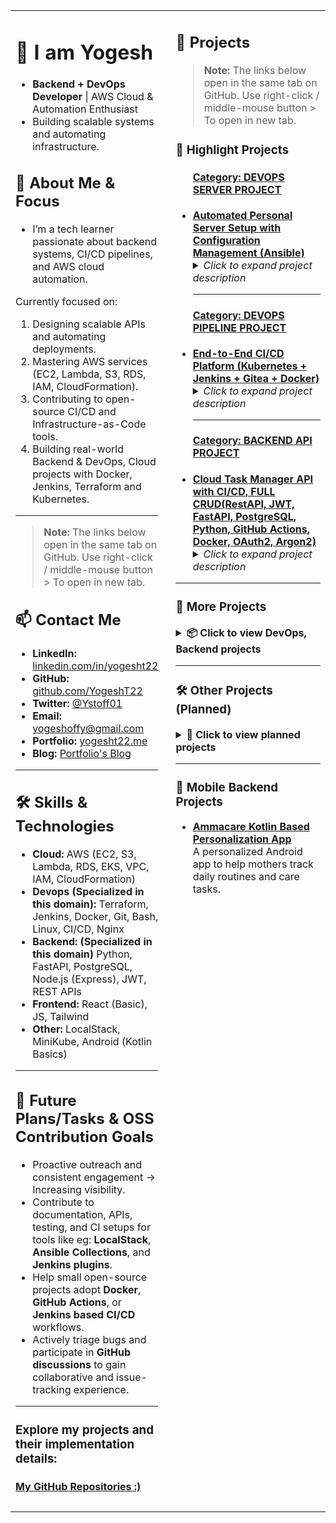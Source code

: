<table width="100%">
<tr>
<td width="45%" valign="top">

<!-- LEFT COLUMN: ABOUT, INTRO, CONTACT -->

###

# 👋 I am Yogesh
  
* **Backend + DevOps Developer** | AWS Cloud & Automation Enthusiast
* Building scalable systems and automating infrastructure.


## 👋 About Me & Focus

- I’m a tech learner passionate about backend systems, CI/CD pipelines, and AWS cloud automation.

Currently focused on:

1. Designing scalable APIs and automating deployments.
2. Mastering AWS services (EC2, Lambda, S3, RDS, IAM, CloudFormation).
3. Contributing to open-source CI/CD and Infrastructure-as-Code tools.
4. Building real-world Backend & DevOps, Cloud projects with Docker, Jenkins, Terraform and Kubernetes.

---

> **Note:** The links below open in the same tab on GitHub. Use right-click / middle-mouse button > To open in new tab.

## 📫 Contact Me

* **LinkedIn:** [linkedin.com/in/yogesht22](https://linkedin.com/in/yogesht22)  
* **GitHub:** [github.com/YogeshT22](https://github.com/YogeshT22)  
* **Twitter:** [@Ystoff01](https://twitter.com/Ystoff01)  
* **Email:** [yogeshoffy@gmail.com](mailto:yogeshoffy@gmail.com)  
* **Portfolio:** [yogesht22.me](https://yogesht22.me)
* **Blog:** [Portfolio's Blog](https://yogesht22.me/blog)

---

## 🛠️ Skills & Technologies


*  **Cloud:**
   AWS (EC2, S3, Lambda, RDS, EKS, VPC, IAM, CloudFormation)
*  **Devops (Specialized in this domain):** 
	Terraform, Jenkins, Docker, Git, Bash, Linux, CI/CD, Nginx
*  **Backend: (Specialized in this domain)**
   Python, FastAPI, PostgreSQL, Node.js (Express), JWT, REST APIs
*  **Frontend:**
	React (Basic), JS, Tailwind
*  **Other:**
	LocalStack, MiniKube, Android (Kotlin Basics)
---


## 🔭 Future Plans/Tasks & OSS Contribution Goals

- Proactive outreach and consistent engagement -> Increasing visibility.
- Contribute to documentation, APIs, testing, and CI setups for tools like eg: **LocalStack**, **Ansible Collections**, and **Jenkins plugins**.
- Help small open-source projects adopt **Docker**, **GitHub Actions**, or **Jenkins based CI/CD** workflows.
- Actively triage bugs and participate in **GitHub discussions** to gain collaborative and issue-tracking experience.

---

### **Explore my projects and their implementation details:**</i> 
#### [My GitHub Repositories :) ](https://github.com/YogeshT22?tab=repositories)

###

</td>


<td width="55%" valign="top" style="padding-left: 20px;">


<!-- RIGHT COLUMN: SKILLS, PROJECTS -->

###

## 🚀 Projects

> **Note:** The links below open in the same tab on GitHub. Use right-click / middle-mouse button > To open in new tab.

### 🌟 Highlight Projects

<ul>
   <u><h4>Category: DEVOPS SERVER PROJECT</h4></u>
   <li><strong><a href="https://github.com/YogeshT22/project-1-ansible-server">Automated Personal Server Setup with Configuration Management (Ansible)</a></strong><br>
    <details>
      <summary><em>Click to expand project description</em></summary><br>
    Used Ansible for full personal server provisioning (IaC) idempotent, repeatable deployments.  
    This project demonstrates foundational skills in automation, idempotent server provisioning, and maintaining consistent system configurations, essential for scalable and repeatable deployments.
    </details>
  </li>

---

<u><h4>Category: DEVOPS PIPELINE PROJECT</h4></u>
<li><strong><a href="https://github.com/YogeshT22/end-to-end-ci-cd-jenkins-docker">End-to-End CI/CD Platform (Kubernetes + Jenkins + Gitea + Docker)</a></strong><br>
  <details>
    <summary><em>Click to expand project description</em></summary><br>
    Built a production-ready CI/CD pipeline integrating Jenkins, Kubernetes (K3s), Gitea, and Docker.
Automates build → test → deploy using webhooks and Helm. 
    <br><br>
    <strong>Tools & Tech:</strong> Terraform, K3s, Jenkins, Gitea, Docker, Prometheus, Grafana, Helm  
    <br><br>
    <strong>Focus:</strong> Infrastructure as Code (IaC), GitOps, DevSecOps, Observability, Kubernetes-native automation
  </details>
</li>

---

<u><h4>Category: BACKEND API PROJECT</h4></u>
<li><strong><a href="https://github.com/YogeshT22/cloud-task-manager-api">Cloud Task Manager API with CI/CD, FULL CRUD(RestAPI, JWT, FastAPI, PostgreSQL, Python, GitHub Actions, Docker, OAuth2, Argon2)</a></strong><br>
  <details>
    <summary><em>Click to expand project description</em></summary><br>
The project demonstrates a full backend development lifecycle, from local containerized development to a fully automated CI pipeline using GitHub Actions that builds and publishes a production-ready Docker image to Docker Hub.	
    <br><br>
    <strong>Tools & Tech:</strong> FastAPI, PostgreSQL, Github Actions, Docker, Docker compose, Python, Rest API, Argon2, JWT, OAuth2.   
    <br><br>
    <strong>Focus:</strong> Infrastructure as Code (IaC), GitOps, DevSecOps, Observability, Kubernetes-native automation
  </details>
</li>
</ul>

---

### 🧰 More Projects

<details>
<summary><strong>📦 Click to view DevOps, Backend projects</strong></summary><br>

<ul>
<li><strong><a href="https://github.com/YogeshT22/Multi-Pattern-Container-Deployment">Mini Project 1: Multi-Pattern-Container-Deployment (Docker + LocalStack)</a></strong><br>
    <details>
      <summary><em>Click to expand project description</em></summary><br>
      This project demonstrates foundational DevOps principles by deploying an Nginx web server using three distinct, progressively complex patterns.  
      It uses Docker, Docker Compose, Python, and LocalStack.
    </details>
  </li>
  <li><strong><a href="https://github.com/YogeshT22/local-docker-data-pipeline">Mini Project 2: Containerized ETL Data Pipeline (PostgreSQL + Python)</a></strong><br>
    <details>
      <summary><em>Click to expand project description</em></summary><br>
      This project demonstrates a fundamental ETL (Extract, Transform, Load) data pipeline pattern using Python and a PostgreSQL database,  
      all running as isolated services orchestrated by Docker Compose.  
      The key focus is on managing a stateful service (the database) and ensuring data persistence across container lifecycles using Docker Volumes.
    </details>
  </li>

 
</ul>

</details>

---

### 🛠️ Other Projects (Planned)

<details>
<summary><strong>📌 Click to view planned projects</strong></summary><br>
<ul>
  <li><strong>QuickSort CLI:</strong> Automated File Organizer – Python, CLI Dev (argparse/click), File Ops, Automation.</li>
</ul>
</details>

---

### 📱 Mobile Backend Projects

<ul>
  <li><strong><a href="https://github.com/YogeshT22/Ammacare-Kotlin-Android-App">Ammacare Kotlin Based Personalization App</a></strong><br>
    A personalized Android app to help mothers track daily routines and care tasks.
  </li>
</ul>

</td>
</tr>
</table>

